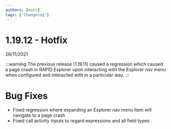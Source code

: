 ```yaml
---
authors: [matt]
tags: ['Changelog']
---
```


# 1.19.12 - Hotfix
26/11/2021

:::warning
The previous release (1.19.11) caused a regression which caused a page crash in RAPID Explorer upon interacting with the Explorer nav menu when configured and interacted with in a particular way.
:::

# Bug Fixes

- Fixed regression where expanding an Explorer nav menu item will navigate to a page crash
- Fixed call activity inputs to regard expressions and all field types